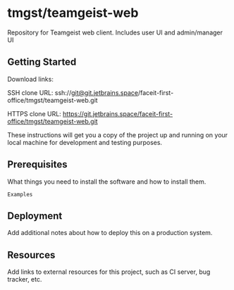 # tmgst/teamgeist-web

Repository for Teamgeist web client. Includes user UI and admin/manager UI

## Getting Started

Download links:

SSH clone URL: ssh://git@git.jetbrains.space/faceit-first-office/tmgst/teamgeist-web.git

HTTPS clone URL: https://git.jetbrains.space/faceit-first-office/tmgst/teamgeist-web.git



These instructions will get you a copy of the project up and running on your local machine for development and testing purposes.

## Prerequisites

What things you need to install the software and how to install them.

```
Examples
```

## Deployment

Add additional notes about how to deploy this on a production system.

## Resources

Add links to external resources for this project, such as CI server, bug tracker, etc.
